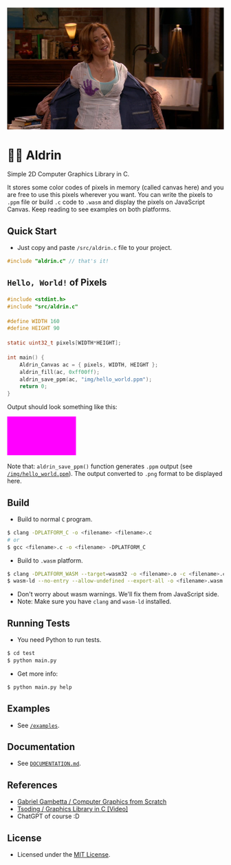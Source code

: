 <p align="center">
    <img src="img/lily_aldrin.png">
</p>

# 👩‍🦰 Aldrin
Simple 2D Computer Graphics Library in C.

It stores some color codes of pixels in memory (called canvas here) and you are free to use this pixels wherever you want. You can write the pixels to `.ppm` file or build `.c` code to `.wasm` and display the pixels on JavaScript Canvas. Keep reading to see examples on both platforms.

## Quick Start
* Just copy and paste `/src/aldrin.c` file to your project.
```c
#include "aldrin.c" // that's it!
```

## `Hello, World!` of Pixels
```c
#include <stdint.h>
#include "src/aldrin.c"

#define WIDTH 160
#define HEIGHT 90

static uint32_t pixels[WIDTH*HEIGHT];

int main() {
    Aldrin_Canvas ac = { pixels, WIDTH, HEIGHT };
    aldrin_fill(ac, 0xff00ff);
    aldrin_save_ppm(ac, "img/hello_world.ppm");
    return 0;
}
```
Output should look something like this:

<img src="img/hello_world.png">

Note that: `aldrin_save_ppm()` function generates `.ppm` output (see [`/img/hello_world.ppm`](img/hello_world.ppm)). The output converted to `.png` format to be displayed here.

## Build
* Build to normal `C` program.
```bash
$ clang -DPLATFORM_C -o <filename> <filename>.c
# or
$ gcc <filename>.c -o <filename> -DPLATFORM_C
```

* Build to `.wasm` platform.
```bash
$ clang -DPLATFORM_WASM --target=wasm32 -o <filename>.o -c <filename>.c
$ wasm-ld --no-entry --allow-undefined --export-all -o <filename>.wasm <filename>.o
```
* Don't worry about wasm warnings. We'll fix them from JavaScript side.
* Note: Make sure you have `clang` and `wasm-ld` installed.

## Running Tests
* You need Python to run tests.
```bash
$ cd test
$ python main.py
```
* Get more info:
```bash
$ python main.py help
```

## Examples
* See [`/examples`](examples).

## Documentation
* See [`DOCUMENTATION.md`](DOCUMENTATION.md).

## References
* [Gabriel Gambetta / Computer Graphics from Scratch](https://gabrielgambetta.com/computer-graphics-from-scratch/)
* [Tsoding / Graphics Library in C [Video]](https://youtu.be/LmQKZmQh1ZQ)
* ChatGPT of course :D

## License
* Licensed under the [MIT License](LICENSE).
